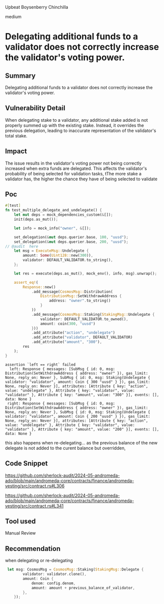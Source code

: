 Upbeat Boysenberry Chinchilla

medium

# Delegating additional funds to a validator does not correctly increase the validator's voting power.

## Summary
Delegating additional funds to a validator does not correctly increase the validator's voting power.

## Vulnerability Detail
When delegating stake to a validator, any additional stake added is not properly summed up with the existing stake. Instead, it overrides the previous delegation, leading to inaccurate representation of the validator's total stake.

## Impact
The issue results in the validator's voting power not being correctly increased when extra funds are delegated. This affects the validator's probability of being selected for validation tasks, tThe more stake a validator has, the higher the chance they have of being selected to validate 

## Poc 
```rust
#[test]
fn test_multiple_delegate_and_undelegate() {
    let mut deps = mock_dependencies_custom(&[]);
    init(deps.as_mut());

    let info = mock_info("owner", &[]);

    set_delegation(&mut deps.querier.base, 100, "uusd");
    set_delegation(&mut deps.querier.base, 200, "uusd");
// @audit  here
    let msg = ExecuteMsg::Undelegate {
        amount: Some(Uint128::new(300)),
        validator: DEFAULT_VALIDATOR.to_string(),
    };

    let res = execute(deps.as_mut(), mock_env(), info, msg).unwrap();

    assert_eq!(
        Response::new()
            .add_message(CosmosMsg::Distribution(
                DistributionMsg::SetWithdrawAddress {
                    address: "owner".to_string()
                }
            ))
            .add_message(CosmosMsg::Staking(StakingMsg::Undelegate {
                validator: DEFAULT_VALIDATOR.to_owned(),
                amount: coin(300, "uusd")
            }))
            .add_attribute("action", "undelegate")
            .add_attribute("validator", DEFAULT_VALIDATOR)
            .add_attribute("amount", "300"),
        res
    );
}
```

```logs
assertion `left == right` failed
  left: Response { messages: [SubMsg { id: 0, msg: Distribution(SetWithdrawAddress { address: "owner" }), gas_limit: None, reply_on: Never }, SubMsg { id: 0, msg: Staking(Undelegate { validator: "validator", amount: Coin { 300 "uusd" } }), gas_limit: None, reply_on: Never }], attributes: [Attribute { key: "action", value: "undelegate" }, Attribute { key: "validator", value: "validator" }, Attribute { key: "amount", value: "300" }], events: [], data: None }
 right: Response { messages: [SubMsg { id: 0, msg: Distribution(SetWithdrawAddress { address: "owner" }), gas_limit: None, reply_on: Never }, SubMsg { id: 0, msg: Staking(Undelegate { validator: "validator", amount: Coin { 200 "uusd" } }), gas_limit: None, reply_on: Never }], attributes: [Attribute { key: "action", value: "undelegate" }, Attribute { key: "validator", value: "validator" }, Attribute { key: "amount", value: "200" }], events: [], data: None }
```
this also happens when re-delegating... as the previous balance of the new delegate is not added to the curent balance but overridden,

## Code Snippet
https://github.com/sherlock-audit/2024-05-andromeda-ado/blob/main/andromeda-core/contracts/finance/andromeda-vesting/src/contract.rs#L306

https://github.com/sherlock-audit/2024-05-andromeda-ado/blob/main/andromeda-core/contracts/finance/andromeda-vesting/src/contract.rs#L341
## Tool used

Manual Review

## Recommendation
when delegating or re-delegating

```rust
 let msg: CosmosMsg = CosmosMsg::Staking(StakingMsg::Delegate {
        validator: validator.clone(),
        amount: Coin {
            denom: config.denom,
            amount: amount + previous_balance_of_validator,
        },
    });
```